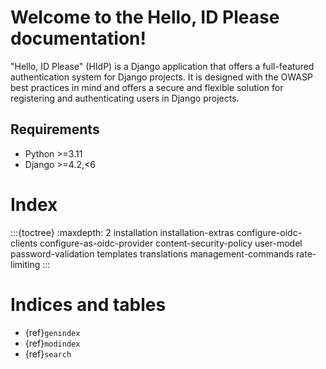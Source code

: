 # Welcome to the Hello, ID Please documentation!

"Hello, ID Please" (HIdP) is a Django application that offers a
full-featured authentication system for Django projects. It is designed with
the OWASP best practices in mind and offers a secure and flexible solution for
registering and authenticating users in Django projects.

## Requirements
* Python >=3.11
* Django >=4.2,<6

# Index
:::{toctree}
:maxdepth: 2
installation
installation-extras
configure-oidc-clients
configure-as-oidc-provider
content-security-policy
user-model
password-validation
templates
translations
management-commands
rate-limiting
:::

# Indices and tables

- {ref}`genindex`
- {ref}`modindex`
- {ref}`search`
